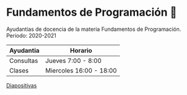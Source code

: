 # Fundamentos de Programación 👋
Ayudantias de docencia de la materia Fundamentos de Programación. Periodo: 2020-2021


| Ayudantia | Horario |
| ------------- | ------------- |
| Consultas | Jueves 7:00 - 8:00|
| Clases | Miercoles 16:00 - 18:00|


[Diapositivas](https://docs.google.com/presentation/d/1h_Vsrq-PJWnx7W0cqY1RZVG1_qFWO_WkctWDU2LxZVU/edit?usp=sharing)
